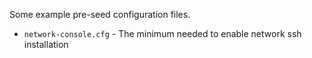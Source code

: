 Some example pre-seed configuration files.

- `network-console.cfg` - The minimum needed to enable network ssh installation
